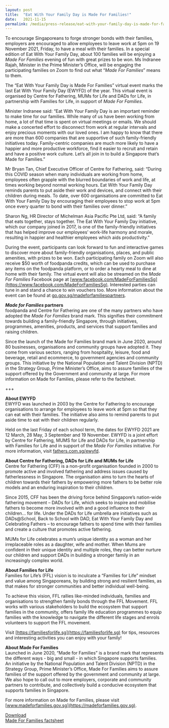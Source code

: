 ```yaml
---
layout: post
title:  "Eat With Your Family Day is Made For Families!"
date:   2021-11-15
permalink: /media/press-release/eat-with-your-family-day-is-made-for-families/
---
```




To encourage Singaporeans to forge stronger bonds with their families, employers are encouraged to allow employees to leave work at 5pm on 19 November 2021, Friday, to have a meal with their families. In a special edition of Eat With Your Family Day, about 100 families will be enjoying a *Made For Families* evening of fun with great prizes to be won. Ms Indranee Rajah, Minister in the Prime Minister’s Office, will be engaging the participating families on Zoom to find out what “*Made For Families*” means to them.

The “Eat With Your Family Day is Made For Families” virtual event marks the last Eat With Your Family Day (EWYFD) of the year. This virtual event is organised by Centre for Fathering, MUMs for Life and DADs for Life, in partnership with Families for Life, in support of *Made For Families*.

Minister Indranee said: “Eat With Your Family Day is an important reminder to make time for our families. While many of us have been working from home, a lot of that time is spent on virtual meetings or emails. We should make a concerted effort to disconnect from work at regular intervals and enjoy precious moments with our loved ones. I am happy to know that there are more than 600 companies that are supportive of such family-friendly initiatives today. Family-centric companies are much more likely to have a happier and more productive workforce, find it easier to recruit and retain and have a positive work culture. Let’s all join in to build a Singapore that’s Made for Families.”

Mr Bryan Tan, Chief Executive Officer of Centre for Fathering, said: “During this COVID season when many individuals are working from home, employees often grapple with the blurred boundaries of work and life, at times working beyond normal working hours. Eat With Your Family Day reminds parents to put aside their work and devices, and connect with their children during meals. To date, over 600 organisations are committed to Eat With Your Family Day by encouraging their employees to stop work at 5pm once every quarter to bond with their families over dinner.”

Sharon Ng, HR Director of Michelman Asia Pacific Pte Ltd, said: “A family that eats together, stays together. The Eat With Your Family Day initiative, which our company joined in 2017, is one of the family-friendly initiatives that has helped improve our employees’ work-life harmony and morale, resulting in happier and healthier employees which aids productivity.”

During the event, participants can look forward to fun and interactive games to discover more about family-friendly organisations, places, and public amenities, with
prizes to be won. Each participating family on Zoom will also receive $50 worth of foodpanda credits, which can be used to purchase any items on the foodpanda platform, or to order a hearty meal to dine at home with their family. The virtual event will also be streamed on the *Made For Families* Facebook page at [www.facebook.com/MadeForFamiliesSg](https://www.facebook.com/MadeForFamiliesSg). Interested parties can tune in and stand a chance to win vouchers too. More information about the event can be found at [go.gov.sg/madeforfamiliespartners](https://go.gov.sg/madeforfamiliespartners).

***Made for Families* partners**    
foodpanda and Centre for Fathering are one of the many partners who have adopted the *Made For Families* brand mark. This signifies their commitment towards building a family-friendly Singapore, through initiatives, programmes, amenities, products, and services that support families and raising children.

Since the launch of the Made for Families brand mark in June 2020, around 80 businesses, organisations and community groups have adopted it. They come from various sectors, ranging from hospitality, leisure, food and beverage, retail and ecommerce, to government agencies and community groups. This initiative by the National Population and Talent Division (NPTD) in the Strategy Group, Prime Minister’s Office, aims to assure families of the support offered by the Government and community at large. For more information on Made for Families, please refer to the factsheet.

+++
  
**About EWYFD**  
EWYFD was launched in 2003 by the Centre for Fathering to encourage organisations to arrange for employees to leave work at 5pm so that they can eat with their families. The initiative also aims to remind parents to put aside time to eat with their children regularly. 

Held on the last Friday of each school term, the dates for EWYFD 2021 are 12 March, 28 May, 3 September and 19 November. EWYFD is a joint effort by Centre for Fathering, MUMS for Life and DADs for Life, in partnership with Families for Life and
in support of the *Made For Families* initiative. For more information, visit [fathers.com.sg/ewyfd](https://fathers.com.sg/ewyfd).

**About Centre for Fathering, DADs for Life and MUMs for Life**  
Centre for Fathering (CFF) is a non-profit organisation founded in 2000 to promote active and involved fathering and address issues caused by fatherlessness in Singapore. The organisation aims to turn the hearts of children towards their fathers by empowering more fathers to be better role models and an enduring inspiration to their children.

Since 2015, CFF has been the driving force behind Singapore’s nation-wide fathering movement – DADs for Life, which seeks to inspire and mobilise fathers to become more involved with and a good influence to their children... for life. Under the DADs for Life umbrella are initiatives such as DADs@School, Back to School with DAD, Eat With Your Family Day and Celebrating Fathers – to encourage fathers to spend time with their families and create a culture that promotes active fathering.

MUMs for Life celebrates a mum’s unique identity as a woman and her irreplaceable roles as a daughter, wife and mother. When Mums are confident in their unique identity and multiple roles, they can better nurture our children and support DADs in building a stronger family in an increasingly complex world.

**About Families for Life**  
Families for Life’s (FFL) vision is to inculcate a “Families for Life” mindset and value among Singaporeans, by building strong and resilient families, as that makes for stronger communities and better individual well-being.

To achieve this vision, FFL rallies like-minded individuals, families and organisations to strengthen family bonds through the FFL Movement. FFL works with various stakeholders to build the ecosystem that support families in the community, offers family life education programmes to equip families with the knowledge to navigate the different life stages and enrols volunteers to support the FFL movement. 

Visit [https://familiesforlife.sg](https://familiesforlife.sg) for tips, resources and interesting activities you can enjoy with your family!

**About Made For Families**  
Launched in June 2020, “Made for Families” is a brand mark that represents the different ways - big and small - in which Singapore supports families. An initiative by
the National Population and Talent Division (NPTD) in the Strategy Group, Prime Minister’s Office, Made For Families aims to assure families of the support offered by the government and community at large. We also hope to call out to more employers, corporate and community partners to contribute, and collectively build a conducive ecosystem that supports families in Singapore. 

For more information on Made for Families, please visit [www.madeforfamilies.gov.sg](https://madeforfamilies.gov.sg).

<u>Download</u>  
[Made For Families factsheet](/files/media-centre/press-releases/made-for-families-factsheet.pdf)
